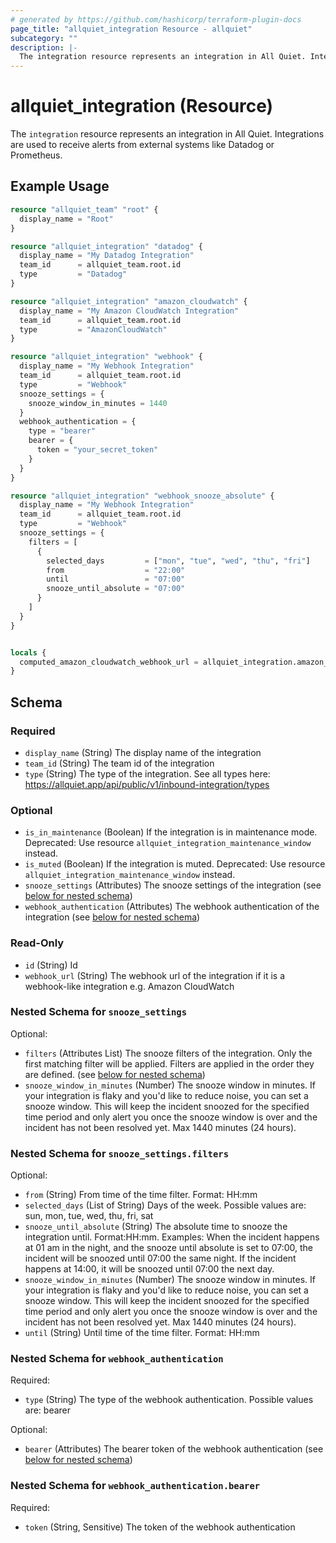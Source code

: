 ```yaml
---
# generated by https://github.com/hashicorp/terraform-plugin-docs
page_title: "allquiet_integration Resource - allquiet"
subcategory: ""
description: |-
  The integration resource represents an integration in All Quiet. Integrations are used to receive alerts from external systems like Datadog or Prometheus.
---
```


# allquiet_integration (Resource)

The `integration` resource represents an integration in All Quiet. Integrations are used to receive alerts from external systems like Datadog or Prometheus.

## Example Usage

```terraform
resource "allquiet_team" "root" {
  display_name = "Root"
}

resource "allquiet_integration" "datadog" {
  display_name = "My Datadog Integration"
  team_id      = allquiet_team.root.id
  type         = "Datadog"
}

resource "allquiet_integration" "amazon_cloudwatch" {
  display_name = "My Amazon CloudWatch Integration"
  team_id      = allquiet_team.root.id
  type         = "AmazonCloudWatch"
}

resource "allquiet_integration" "webhook" {
  display_name = "My Webhook Integration"
  team_id      = allquiet_team.root.id
  type         = "Webhook"
  snooze_settings = {
    snooze_window_in_minutes = 1440
  }
  webhook_authentication = {
    type = "bearer"
    bearer = {
      token = "your_secret_token"
    }
  }
}

resource "allquiet_integration" "webhook_snooze_absolute" {
  display_name = "My Webhook Integration"
  team_id      = allquiet_team.root.id
  type         = "Webhook"
  snooze_settings = {
    filters = [
      {
        selected_days         = ["mon", "tue", "wed", "thu", "fri"]
        from                  = "22:00"
        until                 = "07:00"
        snooze_until_absolute = "07:00"
      }
    ]
  }
}


locals {
  computed_amazon_cloudwatch_webhook_url = allquiet_integration.amazon_cloudwatch.webhook_url
}
```

<!-- schema generated by tfplugindocs -->
## Schema

### Required

- `display_name` (String) The display name of the integration
- `team_id` (String) The team id of the integration
- `type` (String) The type of the integration. See all types here: https://allquiet.app/api/public/v1/inbound-integration/types

### Optional

- `is_in_maintenance` (Boolean) If the integration is in maintenance mode. Deprecated: Use resource `allquiet_integration_maintenance_window` instead.
- `is_muted` (Boolean) If the integration is muted. Deprecated: Use resource `allquiet_integration_maintenance_window` instead.
- `snooze_settings` (Attributes) The snooze settings of the integration (see [below for nested schema](#nestedatt--snooze_settings))
- `webhook_authentication` (Attributes) The webhook authentication of the integration (see [below for nested schema](#nestedatt--webhook_authentication))

### Read-Only

- `id` (String) Id
- `webhook_url` (String) The webhook url of the integration if it is a webhook-like integration e.g. Amazon CloudWatch

<a id="nestedatt--snooze_settings"></a>
### Nested Schema for `snooze_settings`

Optional:

- `filters` (Attributes List) The snooze filters of the integration. Only the first matching filter will be applied. Filters are applied in the order they are defined. (see [below for nested schema](#nestedatt--snooze_settings--filters))
- `snooze_window_in_minutes` (Number) The snooze window in minutes. If your integration is flaky and you'd like to reduce noise, you can set a snooze window. This will keep the incident snoozed for the specified time period and only alert you once the snooze window is over and the incident has not been resolved yet. Max 1440 minutes (24 hours).

<a id="nestedatt--snooze_settings--filters"></a>
### Nested Schema for `snooze_settings.filters`

Optional:

- `from` (String) From time of the time filter. Format: HH:mm
- `selected_days` (List of String) Days of the week. Possible values are: sun, mon, tue, wed, thu, fri, sat
- `snooze_until_absolute` (String) The absolute time to snooze the integration until. Format:HH:mm. Examples: When the incident happens at 01 am in the night, and the snooze until absolute is set to 07:00, the incident will be snoozed until 07:00 the same night. If the incident happens at 14:00, it will be snoozed until 07:00 the next day.
- `snooze_window_in_minutes` (Number) The snooze window in minutes. If your integration is flaky and you'd like to reduce noise, you can set a snooze window. This will keep the incident snoozed for the specified time period and only alert you once the snooze window is over and the incident has not been resolved yet. Max 1440 minutes (24 hours).
- `until` (String) Until time of the time filter. Format: HH:mm



<a id="nestedatt--webhook_authentication"></a>
### Nested Schema for `webhook_authentication`

Required:

- `type` (String) The type of the webhook authentication. Possible values are: bearer

Optional:

- `bearer` (Attributes) The bearer token of the webhook authentication (see [below for nested schema](#nestedatt--webhook_authentication--bearer))

<a id="nestedatt--webhook_authentication--bearer"></a>
### Nested Schema for `webhook_authentication.bearer`

Required:

- `token` (String, Sensitive) The token of the webhook authentication
